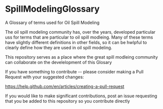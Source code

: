 # SpillModelingGlossary

A Glossary of terms used for Oil Spill Modeling

The oil spill modeling community has, over the years, developed particular uss for terms that are particular to oil spill modleing. Many of these terms have slightly different definitions in other fields, so it can be hwlpful to clearly define how they are used in oil spill modeling.

This repository serves as a place where the great spill modleing community can collaborate on the develelopment of this Glosary

If you have something to contribute -- please consider making a Pull Request with your suggested changes:

https://help.github.com/en/articles/creating-a-pull-request

If you would like to make significant contributions, post an issue requesting that you be added to this repository so you contribute directly

